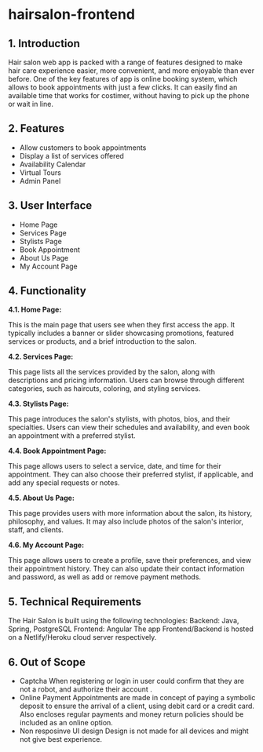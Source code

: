 # hairsalon-frontend

## **1. Introduction**

Hair salon web app is packed with a range of features designed to make hair care experience easier, more convenient, and more enjoyable than ever before. One of the key features of app is online booking system, which allows to book appointments with just a few clicks. It can easily find an available time that works for costimer, without having to pick up the phone or wait in line.

## **2. Features**
- Allow customers to book appointments
- Display a list of services offered
- Availability Calendar
- Virtual Tours
- Admin Panel

## **3. User Interface**
- Home Page
- Services Page
- Stylists Page
- Book Appointment
- About Us Page
- My Account Page

## **4. Functionality**

**4.1. Home Page:** 

This is the main page that users see when they first access the app. It typically includes a banner or slider showcasing promotions, featured services or products, and a brief introduction to the salon.

**4.2. Services Page:**

This page lists all the services provided by the salon, along with descriptions and pricing information. Users can browse through different categories, such as haircuts, coloring, and styling services. 

**4.3. Stylists Page:**

This page introduces the salon's stylists, with photos, bios, and their specialties. Users can view their schedules and availability, and even book an appointment with a preferred stylist.

**4.4. Book Appointment Page:**

This page allows users to select a service, date, and time for their appointment. They can also choose their preferred stylist, if applicable, and add any special requests or notes.

**4.5. About Us Page:** 

This page provides users with more information about the salon, its history, philosophy, and values. It may also include photos of the salon's interior, staff, and clients.

**4.6. My Account Page:**

This page allows users to create a profile, save their preferences, and view their appointment history. They can also update their contact information and password, as well as add or remove payment methods.

## **5. Technical Requirements**

The Hair Salon is built using the following technologies:
Backend: Java, Spring, PostgreSQL
Frontend: Angular 
The app Frontend/Backend is hosted on a Netlify/Heroku cloud server respectively.

## **6. Out of Scope**
- Captcha
When registering or login in user could confirm that they are not a robot, and authorize their account . 
- Online Payment
Appointments are made in concept of paying a symbolic deposit to ensure the arrival of a client, using debit card or a credit card. Also encloses regular payments and money return policies should be included as an online option.
-  Non resposinve UI design
Design is not made for all devices and might not give best experience. 
